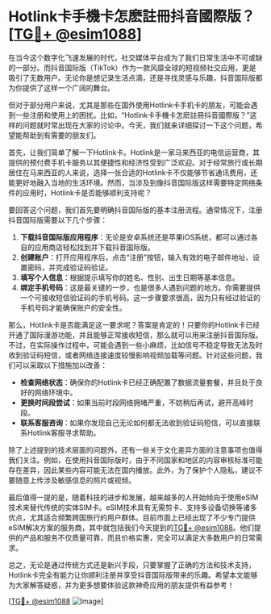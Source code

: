# Hotlink卡手機卡怎麽註冊抖音國際版？[[TG💪+ @esim1088](https://t.me/s/esim1088)]

在当今这个数字化飞速发展的时代，社交媒体平台成为了我们日常生活中不可或缺的一部分。而抖音国际版（TikTok）作为一款风靡全球的短视频社交应用，更是吸引了无数用户。无论你是想记录生活点滴，还是寻找灵感与乐趣，抖音国际版都为你提供了这样一个广阔的舞台。

但对于部分用户来说，尤其是那些在国外使用Hotlink卡手机卡的朋友，可能会遇到一些注册和使用上的困扰。比如，“Hotlink卡手機卡怎麽註冊抖音國際版？”这样的问题就时常出现在大家的讨论中。今天，我们就来详细探讨一下这个问题，希望能帮助到有需要的朋友们。

首先，让我们简单了解一下Hotlink卡。Hotlink是一家马来西亚的电信运营商，其提供的预付费手机卡服务以其便捷性和经济性受到广泛欢迎。对于经常旅行或长期居住在马来西亚的人来说，选择一张合适的Hotlink卡不仅能够节省通讯费用，还能更好地融入当地的生活环境。然而，当涉及到像抖音国际版这样需要特定网络条件的应用时，Hotlink卡是否能够顺利支持呢？

要回答这个问题，我们首先要明确抖音国际版的基本注册流程。通常情况下，注册抖音国际版需要以下几个步骤：

1. **下载抖音国际版应用程序**：无论是安卓系统还是苹果iOS系统，都可以通过各自的应用商店轻松找到并下载抖音国际版。
2. **创建账户**：打开应用程序后，点击“注册”按钮，输入有效的电子邮件地址、设置密码，并完成验证码验证。
3. **填写个人信息**：根据提示填写你的姓名、性别、出生日期等基本信息。
4. **绑定手机号码**：这是最关键的一步，也是很多人遇到问题的地方。你需要提供一个可接收短信验证码的手机号码。这一步骤要求很高，因为只有经过验证的手机号码才能确保账户的安全性。

那么，Hotlink卡是否能满足这一要求呢？答案是肯定的！只要你的Hotlink卡已经开通了国际漫游功能，并且能够正常接收短信，那么就可以用来注册抖音国际版。不过，在实际操作过程中，可能会遇到一些小麻烦，比如信号不稳定导致无法及时收到验证码短信，或者网络连接速度较慢影响视频加载等问题。针对这些问题，我们可以采取以下措施加以改善：

- **检查网络状态**：确保你的Hotlink卡已经正确配置了数据流量套餐，并且处于良好的网络环境中。
- **更换时间段尝试**：如果当前时段网络拥堵严重，不妨稍后再试，避开高峰时段。
- **联系客服咨询**：如果你发现自己无论如何都无法收到验证码短信，可以直接联系Hotlink客服寻求帮助。

除了上述提到的技术层面的问题外，还有一些关于文化差异方面的注意事项也值得我们关注。例如，在使用抖音国际版时，由于不同国家和地区的内容审核标准可能存在差异，因此某些内容可能无法在国内播放。此外，为了保护个人隐私，建议不要随意上传涉及敏感信息的照片或视频。

最后值得一提的是，随着科技的进步和发展，越来越多的人开始倾向于使用eSIM技术来替代传统的实体SIM卡。eSIM技术具有无需剪卡、支持多设备切换等诸多优点，尤其适合频繁跨国旅行的用户群体。目前市面上已经出现了不少专门提供eSIM解决方案的服务商，其中就包括我们今天提到的[TG💪+ @esim1088](https://t.me/s/esim1088)。他们提供的产品和服务不仅质量可靠，而且价格实惠，完全可以满足大多数用户的日常需求。

总之，无论是通过传统方式还是新兴手段，只要掌握了正确的方法和技术支持，Hotlink卡完全有能力让你顺利注册并享受抖音国际版带来的乐趣。希望本文能够为大家解答疑惑，并为更多想要体验这款神奇应用的朋友提供有益参考！

[[TG💪+ @esim1088](https://t.me/s/esim1088) ![Image](https://i.postimg.cc/4NQfJmqS/Snipaste-2025-05-13-00-14-12.png)]